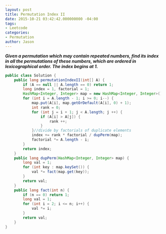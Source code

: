```yaml
---
layout: post
title: Permutation Index II
date: 2015-10-21 03:42:42.000000000 -04:00
tags:
- Leetcode
categories:
- Permutation
author: Jason
---
```

<p><strong><em>Given a permutation which may contain repeated numbers, find its index in all the permutations of these numbers, which are ordered in lexicographical order. The index begins at 1.</em></strong></p>


``` java
public class Solution {
    public long permutationIndexII(int[] A) {
        if (A == null || A.length == 0) return 1;        
        long index = 1, factorial = 1;
        HashMap<Integer, Integer> map = new HashMap<Integer, Integer>();
        for (int i = A.length - 1; i >= 0; i--) {
            map.put(A[i], map.getOrDefault(A[i], 0) + 1);
            int rank = 0;
            for (int j = i + 1; j < A.length; j ++) {
                if (A[i] > A[j]) {
                    rank ++;
                }
            }//divide by factorials of duplicate elements
            index += rank * factorial / dupPerm(map);            
            factorial *= A.length - i;
        }
        return index;
    }    
    public long dupPerm(HashMap<Integer, Integer> map) {
        long val = 1;
        for (int key : map.keySet()) {
            val *= fact(map.get(key));
        }
        return val;
    }
    public long fact(int n) {
        if (n == 0) return 1;
        long val = 1;
        for (int i = 2; i <= n; i++) {
            val *= i;
        }
        return val;
    }
}
```
